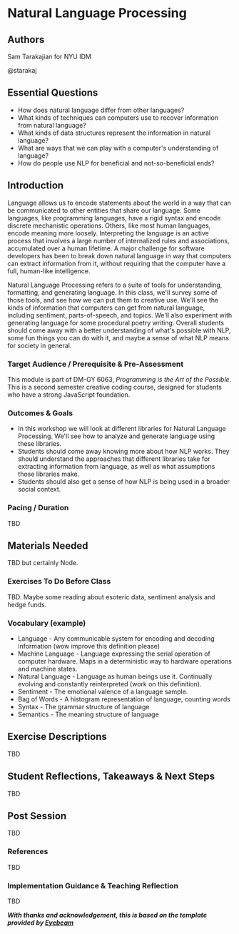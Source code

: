 # Natural Language Processing

## Authors
Sam Tarakajian for NYU IDM

@starakaj

## Essential Questions
- How does natural language differ from other languages?
- What kinds of techniques can computers use to recover information from natural language?
- What kinds of data structures represent the information in natural language?
- What are ways that we can play with a computer's understanding of language?
- How do people use NLP for beneficial and not-so-beneficial ends?

## Introduction
Language allows us to encode statements about the world in a way that can be communicated to other entities that share our language. Some languages, like programming languages, have a rigid syntax and encode discrete mechanistic operations. Others, like most human languages, encode meaning more loosely. Interpreting the language is an active process that involves a large number of internalized rules and associations, accumulated over a human lifetime. A major challenge for software developers has been to break down natural language in way that computers can extract information from it, without requiring that the computer have a full, human-like intelligence.

Natural Language Processing refers to a suite of tools for understanding, formatting, and generating language. In this class, we'll survey some of those tools, and see how we can put them to creative use. We'll see the kinds of information that computers can get from natural language, including sentiment, parts-of-speech, and topics. We'll also experiment with generating language for some procedural poetry writing. Overall students should come away with a better understanding of what's possible with NLP, some fun things you can do with it, and maybe a sense of what NLP means for society in general.

### Target Audience / Prerequisite & Pre-Assessment
This module is part of DM-GY 6063, _Programming is the Art of the Possible_. This is a second semester creative coding course, designed for students who have a strong JavaScript foundation.

### Outcomes & Goals
* In this workshop we will look at different libraries for Natural Language Processing. We'll see how to analyze and generate language using these libraries.
* Students should come away knowing more about how NLP works. They should understand the approaches that different libraries take for extracting information from language, as well as what assumptions those libraries make.
* Students should also get a sense of how NLP is being used in a broader social context.

### Pacing / Duration
TBD

## Materials Needed
TBD but certainly Node.

### Exercises To Do Before Class
TBD. Maybe some reading about esoteric data, sentiment analysis and hedge funds.

### Vocabulary (example)
* Language - Any communicable system for encoding and decoding information (wow improve this definition please)
* Machine Language - Language expressing the serial operation of computer hardware. Maps in a deterministic way to hardware operations and machine states.
* Natural Language - Language as human beings use it. Continually evolving and constantly reinterpreted (work on this definition).
* Sentiment - The emotional valence of a language sample.
* Bag of Words - A histogram representation of language, counting words
* Syntax - The grammar structure of language
* Semantics - The meaning structure of language

## Exercise Descriptions
TBD

## Student Reflections, Takeaways & Next Steps
TBD

## Post Session
TBD

### References
TBD

### Implementation Guidance & Teaching Reflection  
TBD

***With thanks and acknowledgement, this is based on the template provided by [Eyebeam](https://github.com/eyebeam/curriculum/blob/master/TEMPLATE.md)***